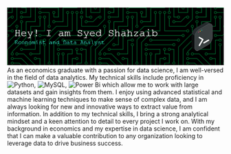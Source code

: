 ![Header](./github-header-image.png)
As an economics graduate with a passion for data science, I am well-versed in the field of data analytics. My technical skills include proficiency in ![Python](https://img.shields.io/badge/python-3670A0?style=for-the-badge&logo=python&logoColor=ffdd54), ![MySQL](https://img.shields.io/badge/mysql-%2300f.svg?style=for-the-badge&logo=mysql&logoColor=white), ![Power Bi](https://img.shields.io/badge/power_bi-F2C811?style=for-the-badge&logo=powerbi&logoColor=black) which allow me to work with large datasets and gain insights from them. I enjoy using advanced statistical and machine learning techniques to make sense of complex data, and I am always looking for new and innovative ways to extract value from information. In addition to my technical skills, I bring a strong analytical mindset and a keen attention to detail to every project I work on. With my background in economics and my expertise in data science, I am confident that I can make a valuable contribution to any organization looking to leverage data to drive business success.
